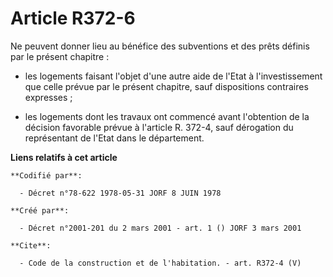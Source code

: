 # Article R372-6

Ne peuvent donner lieu au bénéfice des subventions et des prêts définis par le présent chapitre :

- les logements faisant l'objet d'une autre aide de l'Etat à l'investissement que celle prévue par le présent chapitre, sauf
dispositions contraires expresses ;

- les logements dont les travaux ont commencé avant l'obtention de la décision favorable prévue à l'article R. 372-4, sauf
dérogation du représentant de l'Etat dans le département.

**Liens relatifs à cet article**

	**Codifié par**:

	  - Décret n°78-622 1978-05-31 JORF 8 JUIN 1978

	**Créé par**:

	  - Décret n°2001-201 du 2 mars 2001 - art. 1 () JORF 3 mars 2001

	**Cite**:

	  - Code de la construction et de l'habitation. - art. R372-4 (V)
